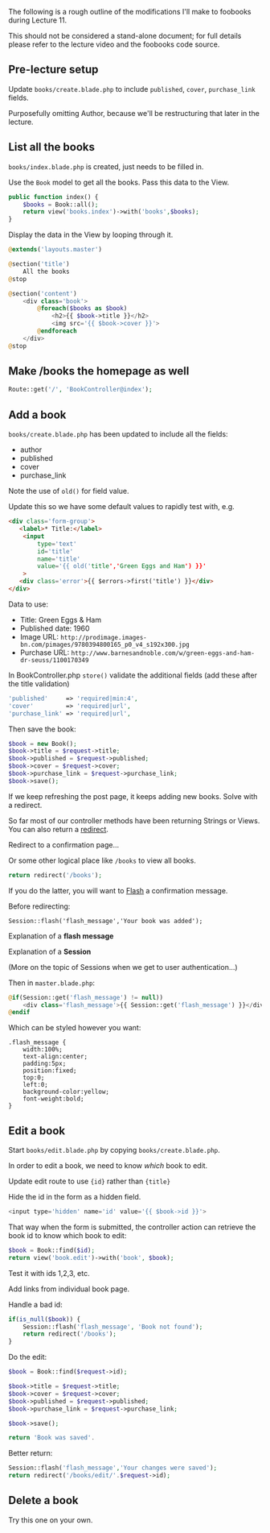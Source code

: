 The following is a rough outline of the modifications I'll make to foobooks during Lecture 11.

This should not be considered a stand-alone document; for full details please refer to the lecture video and the foobooks code source.




## Pre-lecture setup
Update `books/create.blade.php` to include `published`, `cover`, `purchase_link` fields.

Purposefully omitting Author, because we'll be restructuring that later in the lecture.


## List all the books
`books/index.blade.php` is created, just needs to be filled in.

Use the `Book` model to get all the books.
Pass this data to the View.

```php
public function index() {
    $books = Book::all();
    return view('books.index')->with('books',$books);
}
```

Display the data in the View by looping through it.
```php
@extends('layouts.master')

@section('title')
    All the books
@stop

@section('content')
    <div class='book'>
        @foreach($books as $book)
            <h2>{{ $book->title }}</h2>
            <img src='{{ $book->cover }}'>
        @endforeach
    </div>
@stop
```




## Make /books the homepage as well
```php
Route::get('/', 'BookController@index');
```




## Add a book
`books/create.blade.php` has been updated to include all the fields:

+ author
+ published
+ cover
+ purchase_link

Note the use of `old()` for field value.

Update this so we have some default values to rapidly test with, e.g.

```html
<div class='form-group'>
   <label>* Title:</label>
    <input
        type='text'
        id='title'
        name='title'
        value='{{ old('title','Green Eggs and Ham') }}'
    >
   <div class='error'>{{ $errors->first('title') }}</div>
</div>
```

Data to use:
+ Title: Green Eggs & Ham
+ Published date: 1960
+ Image URL: `http://prodimage.images-bn.com/pimages/9780394800165_p0_v4_s192x300.jpg`
+ Purchase URL: `http://www.barnesandnoble.com/w/green-eggs-and-ham-dr-seuss/1100170349`

In BookController.php `store()` validate the additional fields (add these after the title validation)

```php
'published'     => 'required|min:4',
'cover'         => 'required|url',
'purchase_link' => 'required|url',
```

Then save the book:
```php
$book = new Book();
$book->title = $request->title;
$book->published = $request->published;
$book->cover = $request->cover;
$book->purchase_link = $request->purchase_link;
$book->save();
```

If we keep refreshing the post page, it keeps adding new books. Solve with a redirect.

So far most of our controller methods have been returning Strings or Views.
You can also return a [redirect](http://laravel.com/docs/responses#redirects).

Redirect to a confirmation page...

Or some other logical place like `/books` to view all books.

```php
return redirect('/books');
```

If you do the latter, you will want to [Flash](http://laravel.com/docs/session#flash-data) a confirmation message.

Before redirecting:
```
Session::flash('flash_message','Your book was added');
```

Explanation of a __flash message__

Explanation of a __Session__

(More on the topic of Sessions when we get to user authentication...)

Then in `master.blade.php`:

```php
@if(Session::get('flash_message') != null))
    <div class='flash_message'>{{ Session::get('flash_message') }}</div>
@endif
```

Which can be styled however you want:

```
.flash_message {
    width:100%;
    text-align:center;
    padding:5px;
    position:fixed;
    top:0;
    left:0;
    background-color:yellow;
    font-weight:bold;
}
```




## Edit a book

Start `books/edit.blade.php` by copying `books/create.blade.php`.

In order to edit a book, we need to know *which* book to edit.

Update edit route to use `{id}` rather than `{title}`

Hide the id in the form as a hidden field.

```php
<input type='hidden' name='id' value='{{ $book->id }}'>
```

That way when the form is submitted, the controller action can retrieve the book id to know which book to edit:

```php
$book = Book::find($id);
return view('book.edit')->with('book', $book);
```

Test it with ids 1,2,3, etc.

Add links from individual book page.

Handle a bad id:
```php
if(is_null($book)) {
    Session::flash('flash_message', 'Book not found');
    return redirect('/books');
}
```

Do the edit:
```php
$book = Book::find($request->id);

$book->title = $request->title;
$book->cover = $request->cover;
$book->published = $request->published;
$book->purchase_link = $request->purchase_link;

$book->save();

return 'Book was saved'.
```


Better return:
```php
Session::flash('flash_message','Your changes were saved');
return redirect('/books/edit/'.$request->id);
```


## Delete a book
Try this one on your own.

